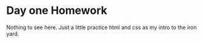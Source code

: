 Day one Homework
=======

Nothing to see here. Just a little practice html and css as my intro to the iron yard. 
